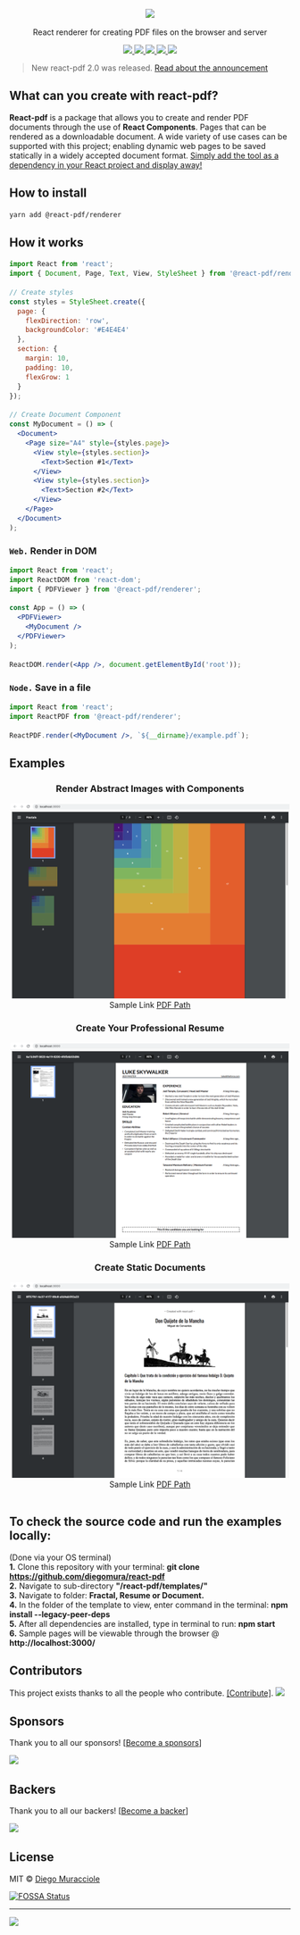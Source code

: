 <p align="center">
  <img src="https://user-images.githubusercontent.com/5600341/27505816-c8bc37aa-587f-11e7-9a86-08a2d081a8b9.png" height="280px">
  <p align="center">React renderer for creating PDF files on the browser and server<p>
  <p align="center">
    <a href="https://www.npmjs.com/package/@react-pdf/renderer">
      <img src="https://img.shields.io/npm/v/@react-pdf/renderer.svg" />
    </a>
    <a href="https://travis-ci.org/diegomura/react-pdf">
      <img src="https://img.shields.io/travis/diegomura/react-pdf.svg" />
    </a>
    <a href="https://github.com/diegomura/react-pdf/blob/master/LICENSE">
      <img src="https://img.shields.io/github/license/diegomura/react-pdf.svg" />
    </a>
    <a href="https://github.com/prettier/prettier">
      <img src="https://img.shields.io/badge/styled_with-prettier-ff69b4.svg" />
    </a>
    <a href="https://app.fossa.com/projects/git%2Bgithub.com%2Fdiegomura%2Freact-pdf?ref=badge_shield" alt="FOSSA Status"><img src="https://app.fossa.com/api/projects/git%2Bgithub.com%2Fdiegomura%2Freact-pdf.svg?type=shield"/></a>
  </p>
</p>

> New react-pdf 2.0 was released. [Read about the announcement](http://react-pdf.org/blog/announcing-react-pdf-v2)

## What can you create with react-pdf?
  <b>React-pdf</b> is a package that allows you to create and render PDF documents through the use of <b>React Components</b>. Pages that can be rendered as a downloadable document. A wide variety of use cases can be supported with this project; enabling dynamic web pages to be saved statically in a widely accepted document format. 
  <u>Simply add the tool as a dependency in your React project and display away!</u>

## How to install
```sh
yarn add @react-pdf/renderer
```

## How it works

```jsx
import React from 'react';
import { Document, Page, Text, View, StyleSheet } from '@react-pdf/renderer';

// Create styles
const styles = StyleSheet.create({
  page: {
    flexDirection: 'row',
    backgroundColor: '#E4E4E4'
  },
  section: {
    margin: 10,
    padding: 10,
    flexGrow: 1
  }
});

// Create Document Component
const MyDocument = () => (
  <Document>
    <Page size="A4" style={styles.page}>
      <View style={styles.section}>
        <Text>Section #1</Text>
      </View>
      <View style={styles.section}>
        <Text>Section #2</Text>
      </View>
    </Page>
  </Document>
);
```

### `Web.` Render in DOM
```jsx
import React from 'react';
import ReactDOM from 'react-dom';
import { PDFViewer } from '@react-pdf/renderer';

const App = () => (
  <PDFViewer>
    <MyDocument />
  </PDFViewer>
);

ReactDOM.render(<App />, document.getElementById('root'));
```

### `Node.` Save in a file
```jsx
import React from 'react';
import ReactPDF from '@react-pdf/renderer';

ReactPDF.render(<MyDocument />, `${__dirname}/example.pdf`);
```

## Examples

<div align="center">
  <h3>Render Abstract Images with Components</h3>
  <a href="./packages/templates/readme_images/fractal.png"><img src="./packages/templates/readme_images/fractal.png" style="width:500px;height:350px;"/></a>
  <br>
  Sample Link
  <a href =  "./packages/templates/readme_images/fractal.pdf">PDF Path</a>
</div>

<div align="center">
<h3>Create Your Professional Resume</h3>
<a href="./packages/templates/readme_images/resume.png"><img src="./packages/templates/readme_images/resume.png" style="width:500px;height:350px;"/></a>
<br>
Sample Link
<a href =  "./packages/templates/readme_images/resume.pdf">PDF Path</a>
</div>

<div align="center">
<h3>Create Static Documents</h3>
<a href="./packages/templates/readme_images/document.png"><img src="./packages/templates/readme_images/document.png" style="width:500px;height:350px;"/></a>
<br>
Sample Link
<a href =  "./packages/templates/readme_images/document.pdf">PDF Path</a>
</div>

<br>

## To check the source code and run the examples locally:
(Done via your OS terminal)
<br><b>1.</b> Clone this repository with your terminal: <b>git clone https://github.com/diegomura/react-pdf</b>
<br><b>2.</b> Navigate to sub-directory <b>"/react-pdf/templates/"</b>
<br><b>3.</b> Navigate to folder: <b>Fractal, Resume or Document.</b>
<br><b>4.</b> In the folder of the template to view, enter command in the terminal: <b>npm install --legacy-peer-deps</b>
<br><b>5.</b> After all dependencies are installed, type in terminal to run: <b>npm start</b>
<br><b>6.</b> Sample pages will be viewable through the browser @ <b>http://localhost:3000/</b>
<br>


## Contributors

This project exists thanks to all the people who contribute. [[Contribute]](CONTRIBUTING.md).
<a href="https://github.com/diegomura/react-pdf/graphs/contributors"><img src="https://opencollective.com/react-pdf/contributors.svg?width=890" /></a>

## Sponsors

Thank you to all our sponsors! [[Become a sponsors](https://opencollective.com/react-pdf#sponsors)]

<a href="https://opencollective.com/react-pdf#sponsors" target="_blank"><img src="https://opencollective.com/react-pdf/sponsors.svg?width=890"></a>

## Backers

Thank you to all our backers! [[Become a backer](https://opencollective.com/react-pdf#backer)]

<a href="https://opencollective.com/react-pdf#backers" target="_blank"><img src="https://opencollective.com/react-pdf/backers.svg?width=890"></a>

## License

MIT © [Diego Muracciole](http://github.com/diegomura)

[![FOSSA Status](https://app.fossa.com/api/projects/git%2Bgithub.com%2Fdiegomura%2Freact-pdf.svg?type=large)](https://app.fossa.com/projects/git%2Bgithub.com%2Fdiegomura%2Freact-pdf?ref=badge_large)

---
![](https://img.shields.io/npm/dt/@react-pdf/renderer.svg?style=flat)
